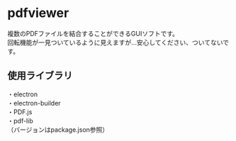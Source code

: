 # pdfviewer
複数のPDFファイルを結合することができるGUIソフトです。  
回転機能が一見ついているように見えますが...安心してください、ついてないです。

## 使用ライブラリ
・electron  
・electron-builder  
・PDF.js  
・pdf-lib  
（バージョンはpackage.json参照）
